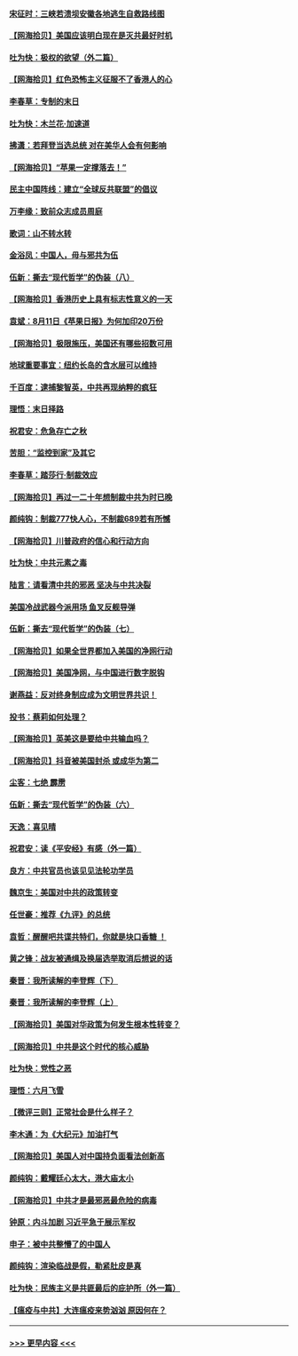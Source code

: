 #### [宋征时：三峡若溃坝安徽各地逃生自救路线图](../pages/nsc993/n12332450.md?t=08151702) 
#### [【网海拾贝】美国应该明白现在是灭共最好时机](../pages/nsc993/n12332313.md?t=08151702) 
#### [吐为快：极权的欲望（外二篇）](../pages/nsc993/n12332089.md?t=08151702) 
#### [【网海拾贝】红色恐怖主义征服不了香港人的心](../pages/nsc993/n12329296.md?t=08151702) 
#### [李春草：专制的末日](../pages/nsc993/n12329079.md?t=08151702) 
#### [吐为快：木兰花‧加速道](../pages/nsc993/n12327366.md?t=08151702) 
#### [拂潇：若拜登当选总统 对在美华人会有何影响](../pages/nsc993/n12295996.md?t=08151702) 
#### [【网海拾贝】“苹果一定撑落去！”](../pages/nsc993/n12326784.md?t=08151702) 
#### [民主中国阵线：建立“全球反共联盟”的倡议](../pages/nsc993/n12324177.md?t=08151702) 
#### [万李缘：致前众志成员周庭](../pages/nsc993/n12324635.md?t=08151702) 
#### [歌词：山不转水转](../pages/nsc993/n12324599.md?t=08151702) 
#### [金浴凤：中国人，毋与邪共为伍](../pages/nsc993/n12324257.md?t=08151702) 
#### [伍新：撕去“现代哲学”的伪装（八）](../pages/nsc993/n12324188.md?t=08151702) 
#### [【网海拾贝】香港历史上具有标志性意义的一天](../pages/nsc993/n12324021.md?t=08151702) 
#### [袁斌：8月11日《苹果日报》为何加印20万份](../pages/nsc993/n12323955.md?t=08151702) 
#### [【网海拾贝】极限施压，美国还有哪些招数可用](../pages/nsc993/n12322512.md?t=08151702) 
#### [地球重要事宜：纽约长岛的含水层可以维持](../pages/nsc993/n12321844.md?t=08151702) 
#### [千百度：逮捕黎智英，中共再现纳粹的疯狂](../pages/nsc993/n12321777.md?t=08151702) 
#### [理悟：末日择路](../pages/nsc993/n12320812.md?t=08151702) 
#### [祝君安：危急存亡之秋](../pages/nsc993/n12320795.md?t=08151702) 
#### [苦胆：“监控到家”及其它](../pages/nsc993/n12320751.md?t=08151702) 
#### [李春草：踏莎行·制裁效应](../pages/nsc993/n12318290.md?t=08151702) 
#### [【网海拾贝】再过一二十年想制裁中共为时已晚](../pages/nsc993/n12318195.md?t=08151702) 
#### [颜纯钩：制裁777快人心，不制裁689若有所憾](../pages/nsc993/n12316912.md?t=08151702) 
#### [【网海拾贝】川普政府的信心和行动方向](../pages/nsc993/n12316673.md?t=08151702) 
#### [吐为快：中共元素之毒](../pages/nsc993/n12316547.md?t=08151702) 
#### [陆言：请看清中共的邪恶 坚决与中共决裂](../pages/nsc993/n12315784.md?t=08151702) 
#### [美国冷战武器今派用场 鱼叉反舰导弹](../pages/nsc993/n12316258.md?t=08151702) 
#### [伍新：撕去“现代哲学”的伪装（七）](../pages/nsc993/n12315846.md?t=08151702) 
#### [【网海拾贝】如果全世界都加入美国的净网行动](../pages/nsc993/n12315588.md?t=08151702) 
#### [【网海拾贝】美国净网，与中国进行数字脱钩](../pages/nsc993/n12312813.md?t=08151702) 
#### [谢燕益：反对终身制应成为文明世界共识！](../pages/nsc993/n12310465.md?t=08151702) 
#### [投书：蔡莉如何处理？](../pages/nsc993/n12310224.md?t=08151702) 
#### [【网海拾贝】英美这是要给中共输血吗？](../pages/nsc993/n12307646.md?t=08151702) 
#### [【网海拾贝】抖音被美国封杀 或成华为第二](../pages/nsc993/n12305277.md?t=08151702) 
#### [尘客：七绝 霹雳](../pages/nsc993/n12304053.md?t=08151702) 
#### [伍新：撕去“现代哲学”的伪装（六）](../pages/nsc993/n12303243.md?t=08151702) 
#### [天逸：喜见晴](../pages/nsc993/n12303226.md?t=08151702) 
#### [祝君安：读《平安经》有感（外一篇）](../pages/nsc993/n12303170.md?t=08151702) 
#### [良方：中共官员也该见见法轮功学员](../pages/nsc993/n12302985.md?t=08151702) 
#### [魏京生：美国对中共的政策转变](../pages/nsc993/n12302929.md?t=08151702) 
#### [任世豪：推荐《九评》的总统](../pages/nsc993/n12302838.md?t=08151702) 
#### [袁哲：醒醒吧共谍共特们，你就是块口香糖 ！](../pages/nsc993/n12302678.md?t=08151702) 
#### [黄之锋：战友被通缉及换届选举取消后想说的话](../pages/nsc993/n12302681.md?t=08151702) 
#### [秦晋：我所读解的李登辉（下）](../pages/nsc993/n12302171.md?t=08151702) 
#### [秦晋：我所读解的李登辉（上）](../pages/nsc993/n12301979.md?t=08151702) 
#### [【网海拾贝】美国对华政策为何发生根本性转变？](../pages/nsc993/n12302091.md?t=08151702) 
#### [【网海拾贝】中共是这个时代的核心威胁](../pages/nsc993/n12300541.md?t=08151702) 
#### [吐为快：党性之恶](../pages/nsc993/n12300263.md?t=08151702) 
#### [理悟：六月飞雪](../pages/nsc993/n12300243.md?t=08151702) 
#### [【微评三则】正常社会是什么样子？](../pages/nsc993/n12300228.md?t=08151702) 
#### [李木通：为《大纪元》加油打气](../pages/nsc993/n12280363.md?t=08151702) 
#### [【网海拾贝】美国人对中国持负面看法创新高](../pages/nsc993/n12298720.md?t=08151702) 
#### [颜纯钩：戴耀廷心太大，港大庙太小](../pages/nsc993/n12297682.md?t=08151702) 
#### [【网海拾贝】中共才是最邪恶最危险的病毒](../pages/nsc993/n12296470.md?t=08151702) 
#### [钟原：内斗加剧 习近平急于展示军权](../pages/nsc993/n12292544.md?t=08151702) 
#### [申子：被中共整懵了的中国人](../pages/nsc993/n12291389.md?t=08151702) 
#### [颜纯钩：渲染临战是假，勒紧肚皮是真](../pages/nsc993/n12290945.md?t=08151702) 
#### [吐为快：民族主义是共匪最后的庇护所（外一篇）](../pages/nsc993/n12290887.md?t=08151702) 
#### [【瘟疫与中共】大连瘟疫来势汹汹 原因何在？](../pages/nsc993/n12287474.md?t=08151702) 

----
#### [ >>> 更早内容 <<< ](../indexes/nsc993-earlier.md)
